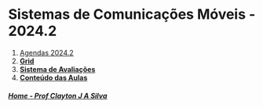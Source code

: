 # Sistemas de Comunicações Móveis - 2024.2

1. [Agendas 2024.2](https://calendar.google.com/calendar/embed?src=df9ae7e46e67e49322b74102fcee60b1aa4963108c83470331e1f71903dcd0a9%40group.calendar.google.com&ctz=America%2FSao_Paulo)
2. **[Grid](siscom_aulas/Grid_SisCom.md)**
3. **[Sistema de Avaliações](/./avaliacoes.md)**
4. **[Conteúdo das Aulas](siscom_aulas.md)**


##### [Home - Prof Clayton J A Silva](/./index.md)
